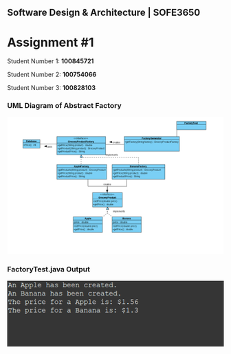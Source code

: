 ## Software Design & Architecture | SOFE3650
# Assignment #1

 Student Number 1: **100845721**
 
 Student Number 2: **100754066**

 Student Number 3: **100828103**

### UML Diagram of Abstract Factory

![UML_Diagram](./UML_Diagram.png)

### FactoryTest.java Output

![Output](./Output.png)
